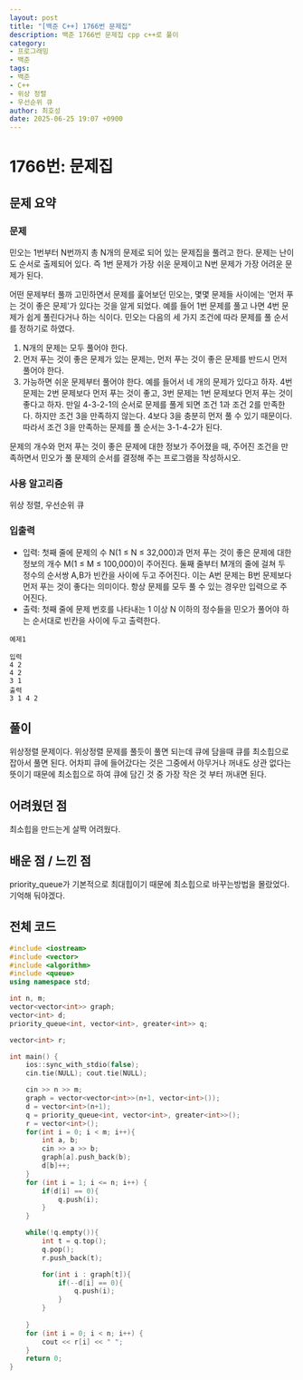 ```yaml
---
layout: post
title: "[백준 C++] 1766번 문제집"
description: 백준 1766번 문제집 cpp c++로 풀이
category:
- 프로그래밍
- 백준
tags:
- 백준
- C++
- 위상 정렬
- 우선순위 큐
author: 최호성
date: 2025-06-25 19:07 +0900
---
```

# 1766번: 문제집

## 문제 요약
### 문제
민오는 1번부터 N번까지 총 N개의 문제로 되어 있는 문제집을 풀려고 한다. 문제는 난이도 순서로 출제되어 있다. 즉 1번 문제가 가장 쉬운 문제이고 N번 문제가 가장 어려운 문제가 된다.

어떤 문제부터 풀까 고민하면서 문제를 훑어보던 민오는, 몇몇 문제들 사이에는 '먼저 푸는 것이 좋은 문제'가 있다는 것을 알게 되었다. 예를 들어 1번 문제를 풀고 나면 4번 문제가 쉽게 풀린다거나 하는 식이다. 민오는 다음의 세 가지 조건에 따라 문제를 풀 순서를 정하기로 하였다.

1. N개의 문제는 모두 풀어야 한다.
2. 먼저 푸는 것이 좋은 문제가 있는 문제는, 먼저 푸는 것이 좋은 문제를 반드시 먼저 풀어야 한다.
3. 가능하면 쉬운 문제부터 풀어야 한다.
예를 들어서 네 개의 문제가 있다고 하자. 4번 문제는 2번 문제보다 먼저 푸는 것이 좋고, 3번 문제는 1번 문제보다 먼저 푸는 것이 좋다고 하자. 만일 4-3-2-1의 순서로 문제를 풀게 되면 조건 1과 조건 2를 만족한다. 하지만 조건 3을 만족하지 않는다. 4보다 3을 충분히 먼저 풀 수 있기 때문이다. 따라서 조건 3을 만족하는 문제를 풀 순서는 3-1-4-2가 된다.

문제의 개수와 먼저 푸는 것이 좋은 문제에 대한 정보가 주어졌을 때, 주어진 조건을 만족하면서 민오가 풀 문제의 순서를 결정해 주는 프로그램을 작성하시오.

### 사용 알고리즘
위상 정렬, 우선순위 큐

### 입출력
- 입력: 첫째 줄에 문제의 수 N(1 ≤ N ≤ 32,000)과 먼저 푸는 것이 좋은 문제에 대한 정보의 개수 M(1 ≤ M ≤ 100,000)이 주어진다. 둘째 줄부터 M개의 줄에 걸쳐 두 정수의 순서쌍 A,B가 빈칸을 사이에 두고 주어진다. 이는 A번 문제는 B번 문제보다 먼저 푸는 것이 좋다는 의미이다.
항상 문제를 모두 풀 수 있는 경우만 입력으로 주어진다.
- 출력: 첫째 줄에 문제 번호를 나타내는 1 이상 N 이하의 정수들을 민오가 풀어야 하는 순서대로 빈칸을 사이에 두고 출력한다.
```
예제1

입력
4 2
4 2
3 1
출력
3 1 4 2
```
## 풀이
위상정렬 문제이다. 위상정렬 문제를 풀듯이 풀면 되는데 큐에 담을때 큐를 최소힙으로 잡아서 풀면 된다. 어차피 큐에 들어갔다는 것은 그중에서 아무거나 꺼내도 상관 없다는 뜻이기 때문에 최소힙으로 하여 큐에 담긴 것 중 가장 작은 것 부터 꺼내면 된다.

## 어려웠던 점
최소힙을 만드는게 살짝 어려웠다.

## 배운 점 / 느낀 점
priority_queue가 기본적으로 최대힙이기 때문에 최소힙으로 바꾸는방법을 몰랐었다. 기억해 둬야겠다.

## 전체 코드
```cpp
#include <iostream>
#include <vector>
#include <algorithm>
#include <queue>
using namespace std;

int n, m;
vector<vector<int>> graph;
vector<int> d;
priority_queue<int, vector<int>, greater<int>> q;

vector<int> r;

int main() {
    ios::sync_with_stdio(false);
    cin.tie(NULL); cout.tie(NULL);

    cin >> n >> m;
    graph = vector<vector<int>>(n+1, vector<int>());
    d = vector<int>(n+1);
    q = priority_queue<int, vector<int>, greater<int>>();
    r = vector<int>();
    for(int i = 0; i < m; i++){
        int a, b;
        cin >> a >> b;
        graph[a].push_back(b);
        d[b]++;
    }
    for (int i = 1; i <= n; i++) {
        if(d[i] == 0){
            q.push(i);
        }
    }

    while(!q.empty()){
        int t = q.top();
        q.pop();
        r.push_back(t);

        for(int i : graph[t]){
            if(--d[i] == 0){
                q.push(i);
            }
        }
        
    }
    for (int i = 0; i < n; i++) {
        cout << r[i] << " ";
    }
    return 0;
}
```
